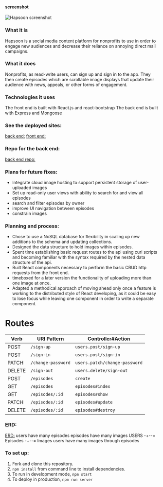 #### screenshot
![Hapsoon screenshot](./src/hapsoon.png)

### What it is

Hapsoon is a social media content platform for nonprofits to use in order to engage new audiences and decrease their reliance on annoying direct mail campaigns.

### What it does

Nonprofits, as read-write users, can sign up and sign in to the app. They then create episodes which are scrollable image displays that update their audience with news, appeals, or other forms of engagement.

### Technologies it uses

The front end is built with React.js and react-bootstrap
The back end is built with Express and Mongoose

### See the deployed sites:

[back end:](https://enigmatic-hollows-62648.herokuapp.com/)
[front end:](https://fritzable.github.io/capstone-client/)

### Repo for the back end:

[back end repo:](https://github.com/fritzable/capstone-api)

### Plans for future fixes:

- Integrate cloud image hosting to support persistent storage of user-uploaded images
- Set up read-only user views with ability to search for and view all episodes
- search and filter episodes by owner
- improve UI navigation between episodes
- constrain images

### Planning and process:

- Chose to use a NoSQL database for flexibility in scaling up new additions to the schema and updating collections.
- Designed the data structure to hold images within episodes.
- Spent time establishing basic request routes to the api using curl scripts and becoming familiar with the syntax required by the nested data structure of the api.
- Built React components necessary to perform the basic CRUD http requests from the front end.
- timeboxed for a later version the functionality of uploading more than one image at once.
- Adapted a methodical approach of moving ahead only once a feature is working to the distributed style of React developing, as it could be easy to lose focus while leaving one component in order to write a separate component.

# Routes
| Verb    | URI Pattern            | Controller#Action             |
|---------|------------------------|-------------------------------|
| POST    | `/sign-up`             | `users.post/sign-up`          |
| POST    | `/sign-in`             | `users.post/sign-in`          |
| PATCH   | `/change-password`     | `users.patch/change-password` |
| DELETE  | `/sign-out`            | `users.delete/sign-out`       |
| POST    | `/episodes`           | `create`                      |
| GET     | `/episodes`           | `episodes#index`             |
| GET     | `/episodes/:id`       | `episodes#show`              |
| PATCH   | `/episodes/:id`       | `episodes#update`            |
| DELETE  | `/episodes/:id`       | `episodes#destroy`           |

### ERD:

[ERD:](#)
users have many episodes
episodes have many images
USERS -+--= Episodes -+--= Images
users have many images through episodes

### To set up:
1. Fork and clone this repository.
2. ```npm install``` from command line to install dependencies.
3. To run in development mode, ```npm start```
4. To deploy in production, ```npm run server```
